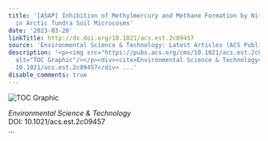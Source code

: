 ```yaml
---
title: '[ASAP] Inhibition of Methylmercury and Methane Formation by Nitrous Oxide
  in Arctic Tundra Soil Microcosms'
date: '2023-03-28'
linkTitle: http://dx.doi.org/10.1021/acs.est.2c09457
source: 'Environmental Science & Technology: Latest Articles (ACS Publications)'
description: '<p><img src="https://pubs.acs.org/cms/10.1021/acs.est.2c09457/asset/images/medium/es2c09457_0006.gif"
  alt="TOC Graphic"/></p><div><cite>Environmental Science & Technology</cite></div><div>DOI:
  10.1021/acs.est.2c09457</div> ...'
disable_comments: true
---
```

<p><img src="https://pubs.acs.org/cms/10.1021/acs.est.2c09457/asset/images/medium/es2c09457_0006.gif" alt="TOC Graphic"/></p><div><cite>Environmental Science & Technology</cite></div><div>DOI: 10.1021/acs.est.2c09457</div> ...
